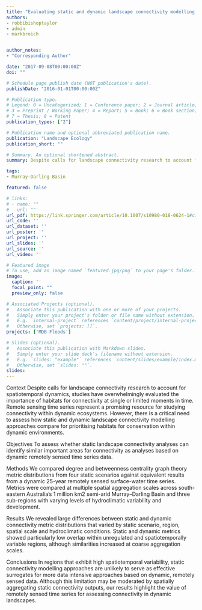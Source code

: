 ```yaml
---
title: "Evaluating static and dynamic landscape connectivity modelling using a 25-year remote sensing time series"
authors:
- robbibishoptaylor
- admin
- markbroich


author_notes:
- "Corresponding Author"

date: "2017-09-08T00:00:00Z"
doi: ""

# Schedule page publish date (NOT publication's date).
publishDate: "2016-01-01T00:00:00Z"

# Publication type.
# Legend: 0 = Uncategorized; 1 = Conference paper; 2 = Journal article;
# 3 = Preprint / Working Paper; 4 = Report; 5 = Book; 6 = Book section;
# 7 = Thesis; 8 = Patent
publication_types: ["2"]

# Publication name and optional abbreviated publication name.
publication: "Landscape Ecology"
publication_short: ""

# Summary. An optional shortened abstract.
summary: Despite calls for landscape connectivity research to account for spatiotemporal dynamics, studies have overwhelmingly evaluated the importance of habitats for connectivity at single or limited moments in time. Remote sensing time series represent a promising resource for studying connectivity within dynamic ecosystems. However, there is a critical need to assess how static and dynamic landscape connectivity modelling approaches compare for prioritising habitats for conservation within dynamic environments.

tags:
- Murray–Darling Basin

featured: false

# links:
# - name: ""
#   url: ""
url_pdf: https://link.springer.com/article/10.1007/s10980-018-0624-1#citeas
url_code: ''
url_dataset: ''
url_poster: ''
url_project: ''
url_slides: ''
url_source: ''
url_video: ''

# Featured image
# To use, add an image named `featured.jpg/png` to your page's folder. 
image:
  caption: ''
  focal_point: ""
  preview_only: false

# Associated Projects (optional).
#   Associate this publication with one or more of your projects.
#   Simply enter your project's folder or file name without extension.
#   E.g. `internal-project` references `content/project/internal-project/index.md`.
#   Otherwise, set `projects: []`.
projects: ['MDB-Floods']

# Slides (optional).
#   Associate this publication with Markdown slides.
#   Simply enter your slide deck's filename without extension.
#   E.g. `slides: "example"` references `content/slides/example/index.md`.
#   Otherwise, set `slides: ""`.
slides:
---
```


Context
Despite calls for landscape connectivity research to account for spatiotemporal dynamics, studies have overwhelmingly evaluated the importance of habitats for connectivity at single or limited moments in time. Remote sensing time series represent a promising resource for studying connectivity within dynamic ecosystems. However, there is a critical need to assess how static and dynamic landscape connectivity modelling approaches compare for prioritising habitats for conservation within dynamic environments.

Objectives
To assess whether static landscape connectivity analyses can identify similar important areas for connectivity as analyses based on dynamic remotely sensed time series data.

Methods
We compared degree and betweenness centrality graph theory metric distributions from four static scenarios against equivalent results from a dynamic 25-year remotely sensed surface-water time series. Metrics were compared at multiple spatial aggregation scales across south-eastern Australia’s 1 million km2 semi-arid Murray–Darling Basin and three sub-regions with varying levels of hydroclimatic variability and development.

Results
We revealed large differences between static and dynamic connectivity metric distributions that varied by static scenario, region, spatial scale and hydroclimatic conditions. Static and dynamic metrics showed particularly low overlap within unregulated and spatiotemporally variable regions, although similarities increased at coarse aggregation scales.

Conclusions
In regions that exhibit high spatiotemporal variability, static connectivity modelling approaches are unlikely to serve as effective surrogates for more data intensive approaches based on dynamic, remotely sensed data. Although this limitation may be moderated by spatially aggregating static connectivity outputs, our results highlight the value of remotely sensed time series for assessing connectivity in dynamic landscapes.
